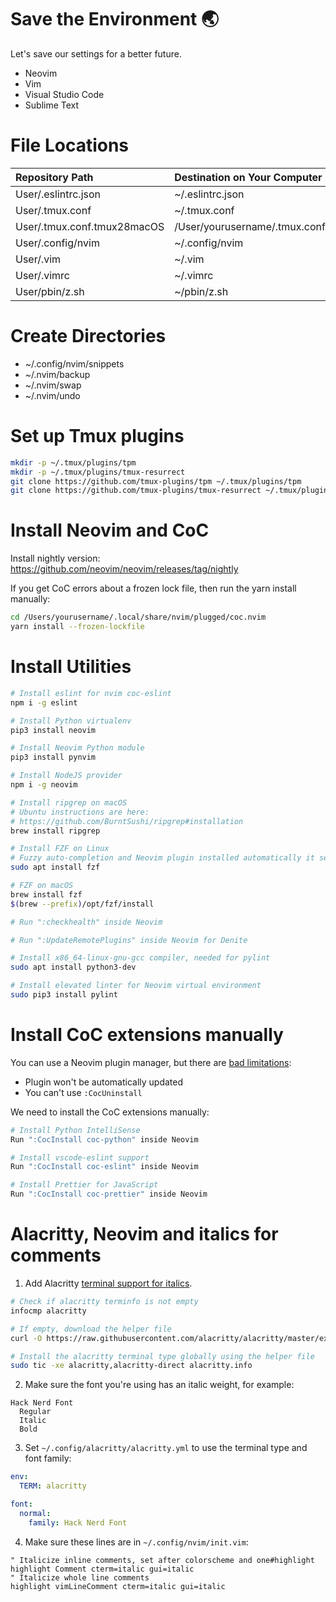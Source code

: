 # Save the Environment 🌏
Let's save our settings for a better future.
  * Neovim
  * Vim
  * Visual Studio Code
  * Sublime Text


# File Locations
| Repository Path                    | Destination on Your Computer        |
| :--------------------------------- | :---------------------------------- |
| User/.eslintrc.json                | ~/.eslintrc.json                    |
| User/.tmux.conf                    | ~/.tmux.conf                        |
| User/.tmux.conf.tmux28macOS        | /User/yourusername/.tmux.conf       |
| User/.config/nvim                  | ~/.config/nvim                      |
| User/.vim                          | ~/.vim                              |
| User/.vimrc                        | ~/.vimrc                            |
| User/pbin/z.sh                     | ~/pbin/z.sh                         |


# Create Directories
 * ~/.config/nvim/snippets
 * ~/.nvim/backup
 * ~/.nvim/swap
 * ~/.nvim/undo

# Set up Tmux plugins
 ```bash
mkdir -p ~/.tmux/plugins/tpm
mkdir -p ~/.tmux/plugins/tmux-resurrect
git clone https://github.com/tmux-plugins/tpm ~/.tmux/plugins/tpm
git clone https://github.com/tmux-plugins/tmux-resurrect ~/.tmux/plugins/tmux-resurrect
 ```

# Install Neovim and CoC
Install nightly version:
https://github.com/neovim/neovim/releases/tag/nightly

If you get CoC errors about a frozen lock file, then run the yarn install manually:
```bash
cd /Users/yourusername/.local/share/nvim/plugged/coc.nvim
yarn install --frozen-lockfile
```

# Install Utilities
```bash
# Install eslint for nvim coc-eslint
npm i -g eslint

# Install Python virtualenv
pip3 install neovim

# Install Neovim Python module
pip3 install pynvim

# Install NodeJS provider
npm i -g neovim

# Install ripgrep on macOS
# Ubuntu instructions are here:
# https://github.com/BurntSushi/ripgrep#installation
brew install ripgrep

# Install FZF on Linux
# Fuzzy auto-completion and Neovim plugin installed automatically it seems
sudo apt install fzf

# FZF on macOS
brew install fzf
$(brew --prefix)/opt/fzf/install

# Run ":checkhealth" inside Neovim

# Run ":UpdateRemotePlugins" inside Neovim for Denite

# Install x86_64-linux-gnu-gcc compiler, needed for pylint
sudo apt install python3-dev

# Install elevated linter for Neovim virtual environment
sudo pip3 install pylint
```
# Install CoC extensions manually
 You can use a Neovim plugin manager, but there are [bad limitations](https://github.com/neoclide/coc.nvim/wiki/Using-coc-extensions#use-vims-plugin-manager-for-coc-extension):
  - Plugin won't be automatically updated
  - You can't use `:CocUninstall`

We need to install the CoC extensions manually:
```bash
# Install Python IntelliSense
Run ":CocInstall coc-python" inside Neovim

# Install vscode-eslint support
Run ":CocInstall coc-eslint" inside Neovim

# Install Prettier for JavaScript
Run ":CocInstall coc-prettier" inside Neovim
```
# Alacritty, Neovim and italics for comments

1. Add Alacritty [terminal support for italics](https://github.com/alacritty/alacritty/blob/master/INSTALL.md#terminfo).

```bash
# Check if alacritty terminfo is not empty
infocmp alacritty

# If empty, download the helper file
curl -O https://raw.githubusercontent.com/alacritty/alacritty/master/extra/alacritty.info

# Install the alacritty terminal type globally using the helper file
sudo tic -xe alacritty,alacritty-direct alacritty.info
```

2. Make sure the font you're using has an italic weight, for example:
```
Hack Nerd Font
  Regular
  Italic
  Bold
```

3. Set `~/.config/alacritty/alacritty.yml` to use the terminal type and font family:
```yaml
env:
  TERM: alacritty

font:
  normal:
    family: Hack Nerd Font
```

4. Make sure these lines are in `~/.config/nvim/init.vim`:
```vim
" Italicize inline comments, set after colorscheme and one#highlight
highlight Comment cterm=italic gui=italic
" Italicize whole line comments
highlight vimLineComment cterm=italic gui=italic
```
